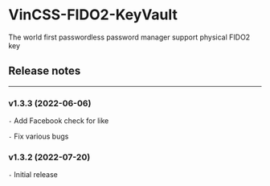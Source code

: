 # VinCSS-FIDO2-KeyVault

The world first passwordless password manager support physical FIDO2 key

## Release notes

---

### v1.3.3 (2022-06-06)

`-` Add Facebook check for like

`-` Fix various bugs

### v1.3.2 (2022-07-20)

`-` Initial release
